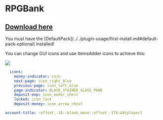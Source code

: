 # RPGBank

## [Download here](https://www.spigotmc.org/resources/%E2%9C%85must-have%E2%9C%85-rpgbank-store-your-items-exp-and-money-using-villagers-npcs-and-custom-gui.29139/)


<Warning>
You must have the [DefaultPack](../../plugin-usage/first-install.md#default-pack-optional) installed!
</Warning>


You can change GUI icons and use ItemsAdder icons to achieve this:

![](<../../.gitbook/assets/image (110).png>)

<Tabs>
  <Tab title="config.yml">

```yaml
  icons:
    money-indicator: coin
    next-page: icon_right_blue
    previous-page: icon_left_blue
    page-indicator: BLACK_STAINED_GLASS_PANE
    deposit-exp: icon_ender_chest
    locked: icon_lock
    deposit-money: icon_arrow_chest
```

  </Tab>
  <Tab title="language file">

```yaml
account-title: :offset_-16::blank_menu::offset_-176:&0{player}
```

  </Tab>
</Tabs>


